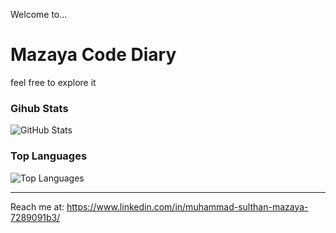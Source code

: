 Welcome to...

<!--
**jesslyn1999/jesslyn1999** is a ✨ _special_ ✨ repository because its `README.md` (this file) appears on your GitHub profile.

Here are some ideas to get you started:

- 🔭 I’m currently working on ...
- 🌱 I’m currently learning ...
- 👯 I’m looking to collaborate on ...
- 🤔 I’m looking for help with ...
- 💬 Ask me about ...
- 📫 How to reach me: ...
- 😄 Pronouns: ...
- ⚡ Fun fact: ...
-->

# Mazaya Code Diary 

feel free to explore it

### Gihub Stats
<p><img src="https://github-readme-stats.vercel.app/api?username=MazayaCode&amp;show_icons=true&amp;count_private=true&amp;theme=cobalt" alt="GitHub Stats"></p>

### Top Languages
<p><img src="https://github-readme-stats.vercel.app/api/top-langs/?username=MazayaCode&amp;layout=compact" alt="Top Languages"></p>

---

Reach me at: https://www.linkedin.com/in/muhammad-sulthan-mazaya-7289091b3/


